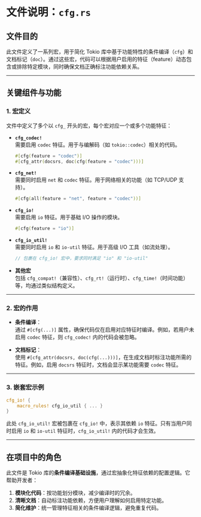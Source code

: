 # 文件说明：`cfg.rs`

## **文件目的**  
此文件定义了一系列宏，用于简化 Tokio 库中基于功能特性的条件编译（`cfg`）和文档标记（`doc`）。通过这些宏，代码可以根据用户启用的特征（feature）动态包含或排除特定模块，同时确保文档正确标注功能依赖关系。

---

## **关键组件与功能**

### **1. 宏定义**
文件中定义了多个以 `cfg_` 开头的宏，每个宏对应一个或多个功能特征：
- **`cfg_codec!`**  
  需要启用 `codec` 特征。用于与编解码（如 `tokio::codec`）相关的代码。
  ```rust
  #[cfg(feature = "codec")]
  #[cfg_attr(docsrs, doc(cfg(feature = "codec")))]
  ```

- **`cfg_net!`**  
  需要同时启用 `net` 和 `codec` 特征。用于网络相关的功能（如 TCP/UDP 支持）。
  ```rust
  #[cfg(all(feature = "net", feature = "codec"))]
  ```

- **`cfg_io!`**  
  需要启用 `io` 特征。用于基础 I/O 操作的模块。
  ```rust
  #[cfg(feature = "io")]
  ```

- **`cfg_io_util!`**  
  需要同时启用 `io` 和 `io-util` 特征。用于高级 I/O 工具（如流处理）。
  ```rust
  // 包裹在 cfg_io! 宏中，要求同时满足 "io" 和 "io-util"
  ```

- **其他宏**  
  包括 `cfg_compat!`（兼容性）、`cfg_rt!`（运行时）、`cfg_time!`（时间功能）等，均通过类似结构定义。

---

### **2. 宏的作用**
- **条件编译**：  
  通过 `#[cfg(...)]` 属性，确保代码仅在启用对应特征时编译。例如，若用户未启用 `codec` 特征，则 `cfg_codec!` 内的代码会被忽略。
  
- **文档标记**：  
  使用 `#[cfg_attr(docsrs, doc(cfg(...)))]`，在生成文档时标注功能所需的特征。例如，启用 `docsrs` 特征时，文档会显示某功能需要 `codec` 特征。

---

### **3. 嵌套宏示例**
```rust
cfg_io! {
    macro_rules! cfg_io_util { ... }
}
```
此处 `cfg_io_util!` 宏被包裹在 `cfg_io!` 中，表示其依赖 `io` 特征。只有当用户同时启用 `io` 和 `io-util` 特征时，`cfg_io_util!` 内的代码才会生效。

---

## **在项目中的角色**
此文件是 Tokio 库的**条件编译基础设施**，通过宏抽象化特征依赖的配置逻辑。它帮助开发者：
1. **模块化代码**：按功能划分模块，减少编译时的冗余。
2. **清晰文档**：自动标注功能依赖，方便用户理解如何启用特定功能。
3. **简化维护**：统一管理特征相关的条件编译逻辑，避免重复代码。
